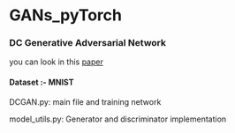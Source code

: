 # GANs_pyTorch

### DC Generative Adversarial Network
  you can look in this [paper](https://arxiv.org/pdf/1511.06434.pdf)
#### Dataset :- MNIST
  DCGAN.py: main file and training network

  model_utils.py: Generator and discriminator implementation

